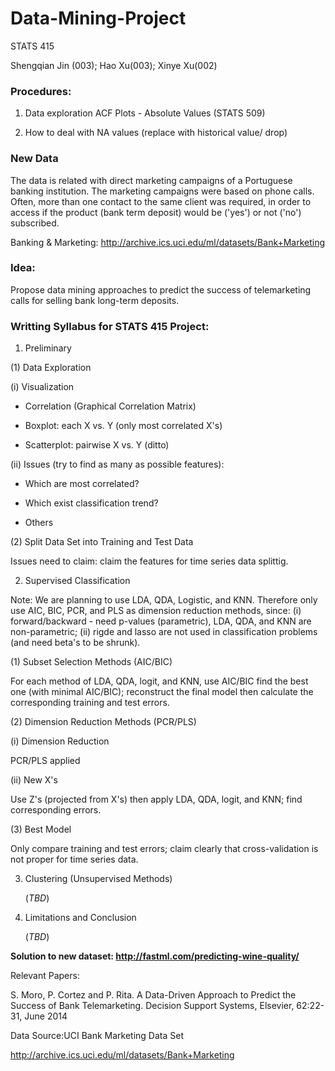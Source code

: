 # Data-Mining-Project
STATS 415

Shengqian Jin (003); Hao Xu(003); Xinye Xu(002)

### Procedures:
1. Data exploration ACF Plots - Absolute Values (STATS 509)

2. How to deal with NA values (replace with historical value/ drop)

### New Data
The data is related with direct marketing campaigns of a Portuguese banking institution. The marketing campaigns were based on phone calls. Often, more than one contact to the same client was required, in order to access if the product (bank term deposit) would be ('yes') or not ('no') subscribed.

Banking & Marketing: 
http://archive.ics.uci.edu/ml/datasets/Bank+Marketing

### Idea:

Propose data mining approaches to predict the success of telemarketing calls for selling bank long-term deposits.


### Writting Syllabus for STATS 415 Project: 
1. Preliminary

  (1) Data Exploration 

   (i) Visualization
   
   - Correlation (Graphical Correlation Matrix)
      
   - Boxplot: each X vs. Y (only most correlated X's)
       
   - Scatterplot: pairwise X vs. Y (ditto)
       
   (ii) Issues (try to find as many as possible features):
   
   - Which are most correlated?
       
   - Which exist classification trend?
       
   - Others
       
  (2) Split Data Set into Training and Test Data

   Issues need to claim: claim the features for time series data splittig.


2. Supervised Classification

Note: We are planning to use LDA, QDA, Logistic, and KNN. Therefore only use AIC, BIC, PCR, and PLS as dimension reduction methods, since: (i) forward/backward - need p-values (parametric), LDA, QDA, and KNN are non-parametric; (ii) rigde and lasso are not used in classification problems (and need beta's to be shrunk).

(1) Subset Selection Methods (AIC/BIC)

For each method of LDA, QDA, logit, and KNN, use AIC/BIC find the best one (with minimal AIC/BIC); reconstruct the final model then calculate the corresponding training and test errors.

(2) Dimension Reduction Methods (PCR/PLS)

   (i) Dimension Reduction
   
   PCR/PLS applied
       
   (ii) New X's
   
   Use Z's (projected from X's) then apply LDA, QDA, logit, and KNN; find corresponding errors.
       
(3) Best Model

Only compare training and test errors; claim clearly that cross-validation is not proper for time series data.

3. Clustering (Unsupervised Methods)

   (*TBD*)
   
4. Limitations and Conclusion

   (*TBD*)


**Solution to new dataset: http://fastml.com/predicting-wine-quality/**

Relevant Papers:

S. Moro, P. Cortez and P. Rita. A Data-Driven Approach to Predict the Success of Bank Telemarketing. Decision Support Systems, Elsevier, 62:22-31, June 2014


Data Source:UCI Bank Marketing Data Set 

http://archive.ics.uci.edu/ml/datasets/Bank+Marketing
